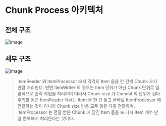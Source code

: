 # Chunk Process 아키텍처

## 전체 구조

![image](https://github.com/honeyosori/spring-batch/assets/53935439/aa99a091-14d4-4c63-b290-64aae53f4d56)

## 세부 구조

![image](https://github.com/honeyosori/spring-batch/assets/53935439/dd688c17-5883-43f3-8b2a-9372a38f02fe)

> ItemReader 와 ItemProcessor 에서 각각의 Item 들을 한 건씩 Chunk 크기 만큼 처리한다. 
> 반면 ItemWriter 의 경우는 Item 단위가 아닌 Chunk 단위로 일괄적으로 출력 작업을 처리하며 따라서 Chunk size 가 Commit 의 단위가 된다.
> 주의할 점은 ItemReader 에서는 Item 을 한 건 읽고 곧바로 ItemProcessor 에 전달하는 것이 아니라 Chunk size 만큼 모두 읽은 다음 전달하며,
> ItemProcessor 는 전달 받은 Chunk 에 담긴 Item 들을 또 다시 Item 개수 만큼 반복해서 처리한다는 것이다.